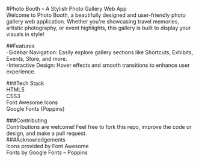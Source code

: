 #Photo Booth – A Stylish Photo Gallery Web App<br>
Welcome to Photo Booth, a beautifully designed and user-friendly photo gallery web application. Whether you're showcasing travel memories, artistic photography, or event highlights, this gallery is built to display your visuals in style!

##Features <br>
-Sidebar Navigation: Easily explore gallery sections like Shortcuts, Exhibits, Events, Store, and more.<br>
-Interactive Design: Hover effects and smooth transitions to enhance user experience.<br>

###Tech Stack<br>
HTML5<br>
CSS3<br>
Font Awesome Icons<br>
Google Fonts (Poppins)<br>

###Contributing<br>
Contributions are welcome! Feel free to fork this repo, improve the code or design, and make a pull request.<br>
###Acknowledgements<br>
Icons provided by Font Awesome<br>
Fonts by Google Fonts – Poppins<br>

